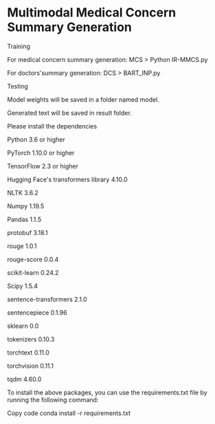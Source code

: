 # Multimodal Medical Concern Summary Generation


Training

For medical concern summary generation: MCS > Python IR-MMCS.py

For doctors'summary generation: DCS > BART_INP.py

Testing 

Model weights will be saved in a folder named model.

Generated text will be saved in result folder. 


Please install the dependencies 

Python 3.6 or higher 

PyTorch 1.10.0 or higher

TensorFlow 2.3 or higher

Hugging Face's transformers library 4.10.0

NLTK 3.6.2

Numpy 1.19.5

Pandas 1.1.5

protobuf 3.18.1

rouge 1.0.1 

rouge-score 0.0.4 

scikit-learn 0.24.2

Scipy 1.5.4

sentence-transformers 2.1.0

sentencepiece 0.1.96

sklearn 0.0

tokenizers 0.10.3

torchtext 0.11.0

torchvision 0.11.1

tqdm 4.60.0

To install the above packages, you can use the requirements.txt file by running the following command:

Copy code
conda install -r requirements.txt






    
